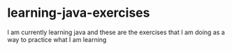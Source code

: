 # learning-java-exercises
I am currently learning java and these are the exercises that I am doing as a way to practice what I am learning
